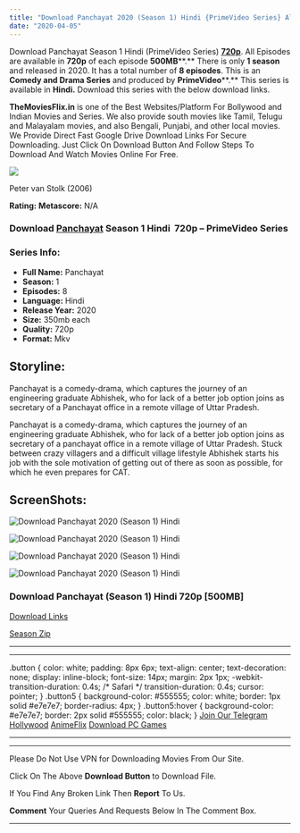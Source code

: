 ```yaml
---
title: "Download Panchayat 2020 (Season 1) Hindi {PrimeVideo Series} All Episodes WeB-DL || 720p [350MB]"
date: "2020-04-05"
---
```


Download Panchayat Season 1 Hindi (PrimeVideo Series) [**720p**](https://1moviesflix.com/720p-movies/). All Episodes are available in **720p** of each episode **500MB****.** There is only **1 season** and released in 2020. It has a total number of **8 episodes**. This is an **Comedy and Drama Series** and produced by **PrimeVideo****.** This series is available in **Hindi.** Download this series with the below download links.

**TheMoviesFlix.in** is one of the Best Websites/Platform For Bollywood and Indian Movies and Series. We also provide south movies like Tamil, Telugu and Malayalam movies, and also Bengali, Punjabi, and other local movies. We Provide Direct Fast Google Drive Download Links For Secure Downloading. Just Click On Download Button And Follow Steps To Download And Watch Movies Online For Free.

[![](https://1moviesflix.com/wp-content/plugins/imdb-for-wordpress/assets/img/placeholder.png)](https://www.imdb.com/title/tt1200470/ "Peter van Stolk")

Peter van Stolk (2006)

**Rating:** **Metascore:** N/A

### Download [Panchayat](https://www.imdb.com/title/tt12004706/) Season 1 Hindi  720p – PrimeVideo Series 

### Series Info:

- **Full Name:** Panchayat
- **Season:** 1
- **Episodes:** 8
- **Language:** Hindi
- **Release Year:** 2020
- **Size:** 350mb each
- **Quality:** 720p
- **Format:** Mkv

## Storyline:

Panchayat is a comedy-drama, which captures the journey of an engineering graduate Abhishek, who for lack of a better job option joins as secretary of a Panchayat office in a remote village of Uttar Pradesh.

Panchayat is a comedy-drama, which captures the journey of an engineering graduate Abhishek, who for lack of a better job option joins as secretary of a panchayat office in a remote village of Uttar Pradesh. Stuck between crazy villagers and a difficult village lifestyle Abhishek starts his job with the sole motivation of getting out of there as soon as possible, for which he even prepares for CAT.

## ScreenShots:

![Download Panchayat 2020 (Season 1) Hindi ](https://imgur.com/wAXUXaJ.png)

![Download Panchayat 2020 (Season 1) Hindi ](https://imgur.com/AZlUcZK.png)

![Download Panchayat 2020 (Season 1) Hindi ](https://imgur.com/eaPFTX8.png)

![Download Panchayat 2020 (Season 1) Hindi ](https://imgur.com/S1NRLV4.png)

### Download Panchayat (Season 1) Hindi 720p \[500MB\]

[Download Links](https://1moviesflix.com?a270777880=OFVvZ0hmNW5KQllqUlhtL2ZRUlpHek5xcHNmTEZqVVQ2ZXlLUXNDbGMwOVNTUU1BWmd1UHQ4VVozaWFISUdUS0lhUWRSL2d4L003L3d6bWJPYTRrRkg3ckFaMmhQaXB1Vkg2Sy9yTmxYMHhZR0F1NVdKRmpmS2I2aVQxNkxQc1o=)

[Season Zip](https://1moviesflix.com?a270777880=OFVvZ0hmNW5KQllqUlhtL2ZRUlpHek5xcHNmTEZqVVQ2ZXlLUXNDbGMwOVNTUU1BWmd1UHQ4VVozaWFISUdUS0lhUWRSL2d4L003L3d6bWJPYTRrRkg3ckFaMmhQaXB1Vkg2Sy9yTmxYMHorWTNON1JMb3ByYWk3R2IxaG82V3Q=)

* * *

* * *

.button { color: white; padding: 8px 6px; text-align: center; text-decoration: none; display: inline-block; font-size: 14px; margin: 2px 1px; -webkit-transition-duration: 0.4s; /\* Safari \*/ transition-duration: 0.4s; cursor: pointer; } .button5 { background-color: #555555; color: white; border: 1px solid #e7e7e7; border-radius: 4px; } .button5:hover { background-color: #e7e7e7; border: 2px solid #555555; color: black; } [Join Our Telegram](http://gdrivepro.xyz/join.php) [Hollywood](https://moviesverse.com/) [AnimeFlix](https://animeflix.in/) [Download PC Games](https://gamesflix.net/)  

* * *

* * *

  

Please Do Not Use VPN for Downloading Movies From Our Site.

Click On The Above **Download Button** to Download File.

If You Find Any Broken Link Then **Report** To Us.

**Comment** Your Queries And Requests Below In The Comment Box.

* * *

